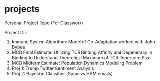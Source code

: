 # projects
Personal Project Repo (For Classwork)

Project Dir:

1. Immune System Algorithm: Model of Co-Adaptation worked with John Bybee
2. MCB Final Estimate: Utilizing TCR Binding Affinity and Degeneracy in Binding to Understand Theoretical Maximum of TCR Repertoire Size
3. MCB Midterm Estimate: Population Dynamics Modeling Problem
4. Proj 1: Trump Twitter Sentiment Analysis
5. Proj 2: Bayesian Classifier (Spam vs HAM emails)
